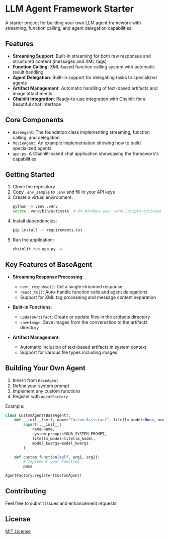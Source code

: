 # LLM Agent Framework Starter

A starter project for building your own LLM agent framework with streaming, function calling, and agent delegation capabilities.

## Features

- **Streaming Support**: Built-in streaming for both raw responses and structured content (messages and XML tags)
- **Function Calling**: XML-based function calling system with automatic result handling
- **Agent Delegation**: Built-in support for delegating tasks to specialized agents
- **Artifact Management**: Automatic handling of text-based artifacts and image attachments
- **Chainlit Integration**: Ready-to-use integration with Chainlit for a beautiful chat interface

## Core Components

- `BaseAgent`: The foundation class implementing streaming, function calling, and delegation
- `MovieAgent`: An example implementation showing how to build specialized agents
- `app.py`: A Chainlit-based chat application showcasing the framework's capabilities

## Getting Started

1. Clone the repository
2. Copy `.env_sample` to `.env` and fill in your API keys
3. Create a virtual environment:
   ```bash
   python -m venv .venv
   source .venv/bin/activate  # On Windows use: venv\Scripts\activate
   ```
4. Install dependencies:
   ```bash
   pip install -r requirements.txt
   ```
5. Run the application:
   ```bash
   chainlit run app.py -w
   ```

## Key Features of BaseAgent

- **Streaming Response Processing**: 
  - `next_response()`: Get a single streamed response
  - `react_to()`: Auto-handle function calls and agent delegations
  - Support for XML tag processing and message content separation

- **Built-in Functions**:
  - `updateArtifact`: Create or update files in the artifacts directory
  - `saveImage`: Save images from the conversation to the artifacts directory

- **Artifact Management**:
  - Automatic inclusion of text-based artifacts in system context
  - Support for various file types including images

## Building Your Own Agent

1. Inherit from `BaseAgent`
2. Define your system prompt
3. Implement any custom functions
4. Register with `AgentFactory`

Example:
```python
class CustomAgent(BaseAgent):
    def __init__(self, name="Custom Assistant", litellm_model=None, model_kwargs=None):
        super().__init__(
            name=name,
            system_prompt=YOUR_SYSTEM_PROMPT,
            litellm_model=litellm_model,
            model_kwargs=model_kwargs
        )

    def custom_function(self, arg1, arg2):
        # Implement your function
        pass

AgentFactory.register(CustomAgent)
```

## Contributing

Feel free to submit issues and enhancement requests!

## License

[MIT License](LICENSE) 